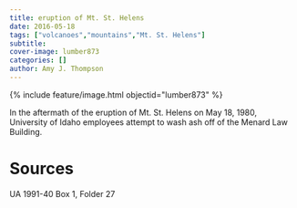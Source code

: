 ```yaml
---
title: eruption of Mt. St. Helens
date: 2016-05-18
tags: ["volcanoes","mountains","Mt. St. Helens"]
subtitle: 
cover-image: lumber873
categories: []
author: Amy J. Thompson
---
```


{% include feature/image.html objectid="lumber873" %}

In the aftermath of the eruption of Mt. St. Helens on May 18, 1980, University of Idaho employees attempt to wash ash off of the Menard Law Building.

# Sources

UA 1991-40 Box 1, Folder 27
